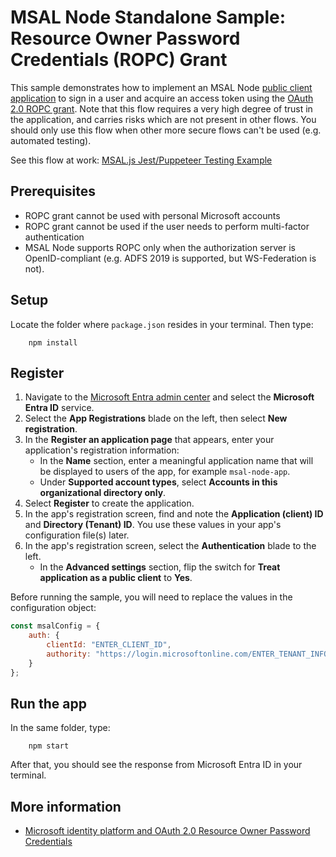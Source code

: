 # MSAL Node Standalone Sample: Resource Owner Password Credentials (ROPC) Grant

This sample demonstrates how to implement an MSAL Node [public client application](../../../lib/msal-node/docs/initialize-public-client-application.md) to sign in a user and acquire an access token using the [OAuth 2.0 ROPC grant](https://datatracker.ietf.org/doc/html/rfc6749#section-4.3). Note that this flow requires a very high degree of trust in the application, and carries risks which are not present in other flows. You should only use this flow when other more secure flows can't be used (e.g. automated testing).

See this flow at work: [MSAL.js Jest/Puppeteer Testing Example](../../msal-browser-samples/TestingSample/README.md)

## Prerequisites

- ROPC grant cannot be used with personal Microsoft accounts
- ROPC grant cannot be used if the user needs to perform multi-factor authentication
- MSAL Node supports ROPC only when the authorization server is OpenID-compliant (e.g. ADFS 2019 is supported, but WS-Federation is not).

## Setup

Locate the folder where `package.json` resides in your terminal. Then type:

```console
    npm install
```

## Register

1. Navigate to the [Microsoft Entra admin center](https://portal.azure.com) and select the **Microsoft Entra ID** service.
1. Select the **App Registrations** blade on the left, then select **New registration**.
1. In the **Register an application page** that appears, enter your application's registration information:
   - In the **Name** section, enter a meaningful application name that will be displayed to users of the app, for example `msal-node-app`.
   - Under **Supported account types**, select **Accounts in this organizational directory only**.
1. Select **Register** to create the application.
1. In the app's registration screen, find and note the **Application (client) ID** and **Directory (Tenant) ID**. You use these values in your app's configuration file(s) later.
1. In the app's registration screen, select the **Authentication** blade to the left.
   - In the **Advanced settings** section, flip the switch for **Treat application as a public client** to **Yes**.

Before running the sample, you will need to replace the values in the configuration object:

```javascript
const msalConfig = {
    auth: {
        clientId: "ENTER_CLIENT_ID",
        authority: "https://login.microsoftonline.com/ENTER_TENANT_INFO",
    }
};
```

## Run the app

In the same folder, type:

```console
    npm start
```

After that, you should see the response from Microsoft Entra ID in your terminal.

## More information

- [Microsoft identity platform and OAuth 2.0 Resource Owner Password Credentials](https://docs.microsoft.com/azure/active-directory/develop/v2-oauth-ropc)
